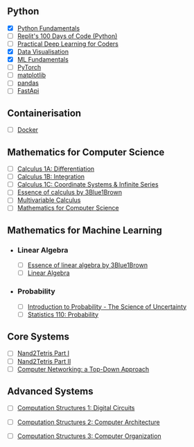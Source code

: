 ## Python

- [X] [Python Fundamentals](https://www.kaggle.com/learn/python)
- [ ] [Replit's 100 Days of Code (Python)](https://replit.com/learn/100-days-of-python)
- [ ] [Practical Deep Learning for Coders](https://course.fast.ai/)
- [X] [Data Visualisation](https://www.kaggle.com/learn/data-visualization)
- [X] [ML Fundamentals](https://www.kaggle.com/learn/intro-to-machine-learning)
- [ ] [PyTorch](https://pytorch.org/tutorials/beginner/basics/intro.html)
- [ ] [matplotlib](https://matplotlib.org/stable/tutorials/index)
- [ ] [pandas](https://pandas.pydata.org/docs/getting_started/intro_tutorials/)
- [ ] [FastApi](https://fastapi.tiangolo.com/learn/)

## Containerisation

- [ ] [Docker](https://docs.docker.com/get-started/overview/)

## Mathematics for Computer Science

- [ ] [Calculus 1A: Differentiation](https://mitxonline.mit.edu/courses/course-v1:MITxT+18.01.1x/)
- [ ] [Calculus 1B: Integration](https://openlearninglibrary.mit.edu/courses/course-v1:MITx+18.01.2x+3T2019/about)
- [ ] [Calculus 1C: Coordinate Systems & Infinite Series](https://openlearninglibrary.mit.edu/courses/course-v1:MITx+18.01.3x+1T2020/about)
- [ ] [Essence of calculus by 3Blue1Brown](https://www.youtube.com/playlist?list=PLZHQObOWTQDMsr9K-rj53DwVRMYO3t5Yr)
- [ ] [Multivariable Calculus](https://ocw.mit.edu/courses/18-02sc-multivariable-calculus-fall-2010/download/)
- [ ] [Mathematics for Computer Science](https://openlearninglibrary.mit.edu/courses/course-v1:OCW+6.042J+2T2019/about)
        
## Mathematics for Machine Learning

- ### Linear Algebra
  
    - [ ] [Essence of linear algebra by 3Blue1Brown](https://www.youtube.com/playlist?list=PLZHQObOWTQDPD3MizzM2xVFitgF8hE_ab)
    - [ ] [Linear Algebra](https://ocw.mit.edu/courses/18-06sc-linear-algebra-fall-2011/)
        
- ### Probability

   - [ ] [Introduction to Probability - The Science of Uncertainty](https://www.edx.org/learn/probability/massachusetts-institute-of-technology-probability-the-science-of-uncertainty-and-data)
   - [ ] [Statistics 110: Probability](https://projects.iq.harvard.edu/stat110/youtube)
 
## Core Systems
- [ ] [Nand2Tetris Part I](https://www.coursera.org/learn/build-a-computer)
- [ ] [Nand2Tetris Part II](https://www.coursera.org/learn/nand2tetris2)
- [ ] [Computer Networking: a Top-Down Approach](https://gaia.cs.umass.edu/kurose_ross/online_lectures.htm)

## Advanced Systems
- [ ] [Computation Structures 1: Digital Circuits](https://learning.edx.org/course/course-v1:MITx+6.004.1x_3+3T2016/block-v1:MITx+6.004.1x_3+3T2016+type@sequential+block@c1s1/block-v1:MITx+6.004.1x_3+3T2016+type@vertical+block@c1s1v1)
- [ ] [Computation Structures 2: Computer Architecture](https://learning.edx.org/course/course-v1:MITx+6.004.2x+3T2015/home)
- [ ] [Computation Structures 3: Computer Organization](https://learning.edx.org/course/course-v1:MITx+6.004.3x_2+1T2017/home)


<!--- ## Optional

## Kaggle Competitions

- [X] [Titanic - Machine Learning from Disaster](https://www.kaggle.com/competitions/titanic)
- [X] [House Prices - Advanced Regression Techniques](https://www.kaggle.com/competitions/house-prices-advanced-regression-techniques)
- [ ] [Store Sales - Time Series Forecasting](https://www.kaggle.com/competitions/store-sales-time-series-forecasting)
- [ ] [Digit Recognizer](https://www.kaggle.com/competitions/digit-recognizer)

## Generative AI
- [ ] [Generative AI by Andrej Karpathy](https://www.youtube.com/playlist?list=PLAqhIrjkxbuWI23v9cThsA9GvCAUhRvKZ)
- [ ] [Neural networks by 3Blue1Brown](https://www.youtube.com/playlist?list=PLZHQObOWTQDNU6R1_67000Dx_ZCJB-3pi)
- [ ] [Statistics Fundamentals by StatQuest with Josh Starmer](https://www.youtube.com/playlist?list=PLblh5JKOoLUK0FLuzwntyYI10UQFUhsY9)

- ### Prompt Engineering

  - [ ] [Prompt Engineering for Developers](https://www.deeplearning.ai/short-courses/chatgpt-prompt-engineering-for-developers/)

  
- ### Machine Learning Specialization

  - [ ] [Machine Learning Specialization](https://www.coursera.org/specializations/machine-learning-introduction)

- ### Deep Learning Specialization

  - [ ] [Deep Learning Specialization](https://www.deeplearning.ai/courses/deep-learning-specialization/)

- ### Natural Language Processing Specialization

  - [ ] [Natural Language Processing Specialization](https://www.deeplearning.ai/courses/natural-language-processing-specialization/)

- ### Machine Learning Engineering for Production (MLOps) Specialization

  - [ ] [Machine Learning Engineering for Production (MLOps) Specialization](https://www.deeplearning.ai/courses/machine-learning-engineering-for-production-mlops/)
